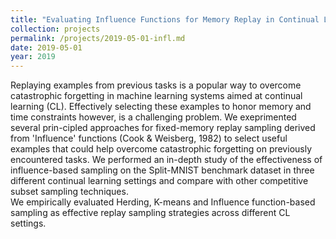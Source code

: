 ```yaml
---
title: "Evaluating Influence Functions for Memory Replay in Continual Learning"
collection: projects
permalink: /projects/2019-05-01-infl.md
date: 2019-05-01
year: 2019
---
```

Replaying examples from previous tasks is a popular way to overcome catastrophic forgetting in machine learning systems
aimed at continual learning (CL). Effectively selecting these examples to honor memory and time constraints however, is a 
challenging problem. We exeprimented several prin-cipled approaches for fixed-memory replay sampling derived from
'Influence' functions (Cook & Weisberg, 1982) to select useful examples that could help overcome catastrophic forgetting 
on previously encountered  tasks. We  performed  an in-depth study of the effectiveness of influence-based sampling on the 
Split-MNIST benchmark dataset in three different continual learning settings and compare with other competitive subset sampling techniques.  
We empirically evaluated Herding, K-means and Influence function-based sampling as effective replay sampling strategies across different CL settings.
